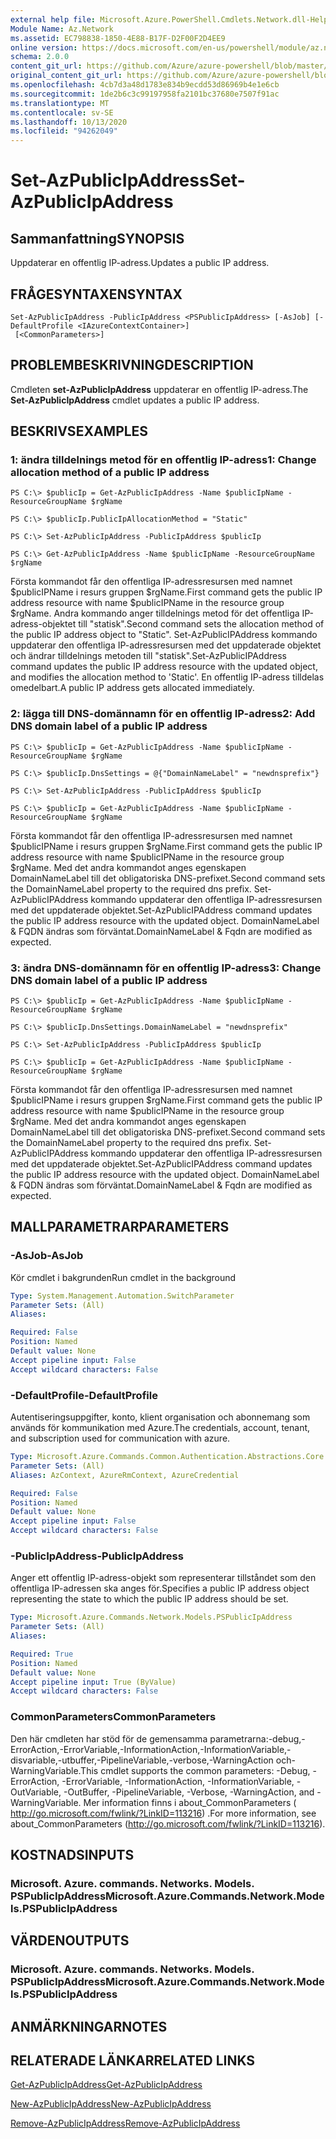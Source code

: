 ```yaml
---
external help file: Microsoft.Azure.PowerShell.Cmdlets.Network.dll-Help.xml
Module Name: Az.Network
ms.assetid: EC798838-1850-4E88-B17F-D2F00F2D4EE9
online version: https://docs.microsoft.com/en-us/powershell/module/az.network/set-azpublicipaddress
schema: 2.0.0
content_git_url: https://github.com/Azure/azure-powershell/blob/master/src/Network/Network/help/Set-AzPublicIpAddress.md
original_content_git_url: https://github.com/Azure/azure-powershell/blob/master/src/Network/Network/help/Set-AzPublicIpAddress.md
ms.openlocfilehash: 4cb7d3a48d1783e834b9ecdd53d86969b4e1e6cb
ms.sourcegitcommit: 1de2b6c3c99197958fa2101bc37680e7507f91ac
ms.translationtype: MT
ms.contentlocale: sv-SE
ms.lasthandoff: 10/13/2020
ms.locfileid: "94262049"
---
```

# <span data-ttu-id="69d8e-101">Set-AzPublicIpAddress</span><span class="sxs-lookup"><span data-stu-id="69d8e-101">Set-AzPublicIpAddress</span></span>

## <span data-ttu-id="69d8e-102">Sammanfattning</span><span class="sxs-lookup"><span data-stu-id="69d8e-102">SYNOPSIS</span></span>
<span data-ttu-id="69d8e-103">Uppdaterar en offentlig IP-adress.</span><span class="sxs-lookup"><span data-stu-id="69d8e-103">Updates a public IP address.</span></span>

## <span data-ttu-id="69d8e-104">FRÅGESYNTAXEN</span><span class="sxs-lookup"><span data-stu-id="69d8e-104">SYNTAX</span></span>

```
Set-AzPublicIpAddress -PublicIpAddress <PSPublicIpAddress> [-AsJob] [-DefaultProfile <IAzureContextContainer>]
 [<CommonParameters>]
```

## <span data-ttu-id="69d8e-105">PROBLEMBESKRIVNING</span><span class="sxs-lookup"><span data-stu-id="69d8e-105">DESCRIPTION</span></span>
<span data-ttu-id="69d8e-106">Cmdleten **set-AzPublicIpAddress** uppdaterar en offentlig IP-adress.</span><span class="sxs-lookup"><span data-stu-id="69d8e-106">The **Set-AzPublicIpAddress** cmdlet updates a public IP address.</span></span>

## <span data-ttu-id="69d8e-107">BESKRIVS</span><span class="sxs-lookup"><span data-stu-id="69d8e-107">EXAMPLES</span></span>

### <span data-ttu-id="69d8e-108">1: ändra tilldelnings metod för en offentlig IP-adress</span><span class="sxs-lookup"><span data-stu-id="69d8e-108">1: Change allocation method of a public IP address</span></span>
```
PS C:\> $publicIp = Get-AzPublicIpAddress -Name $publicIpName -ResourceGroupName $rgName

PS C:\> $publicIp.PublicIpAllocationMethod = "Static"
    
PS C:\> Set-AzPublicIpAddress -PublicIpAddress $publicIp

PS C:\> Get-AzPublicIpAddress -Name $publicIpName -ResourceGroupName $rgName
```

 <span data-ttu-id="69d8e-109">Första kommandot får den offentliga IP-adressresursen med namnet $publicIPName i resurs gruppen $rgName.</span><span class="sxs-lookup"><span data-stu-id="69d8e-109">First command gets the public IP address resource with name $publicIPName in the resource group $rgName.</span></span>
<span data-ttu-id="69d8e-110">Andra kommando anger tilldelnings metod för det offentliga IP-adress-objektet till "statisk".</span><span class="sxs-lookup"><span data-stu-id="69d8e-110">Second command sets the allocation method of the public IP address object to "Static".</span></span>
<span data-ttu-id="69d8e-111">Set-AzPublicIPAddress kommando uppdaterar den offentliga IP-adressresursen med det uppdaterade objektet och ändrar tilldelnings metoden till "statisk".</span><span class="sxs-lookup"><span data-stu-id="69d8e-111">Set-AzPublicIPAddress command updates the public IP address resource with the updated object, and modifies the allocation method to 'Static'.</span></span> <span data-ttu-id="69d8e-112">En offentlig IP-adress tilldelas omedelbart.</span><span class="sxs-lookup"><span data-stu-id="69d8e-112">A public IP address gets allocated immediately.</span></span>

### <span data-ttu-id="69d8e-113">2: lägga till DNS-domännamn för en offentlig IP-adress</span><span class="sxs-lookup"><span data-stu-id="69d8e-113">2: Add DNS domain label of a public IP address</span></span>
```
PS C:\> $publicIp = Get-AzPublicIpAddress -Name $publicIpName -ResourceGroupName $rgName

PS C:\> $publicIp.DnsSettings = @{"DomainNameLabel" = "newdnsprefix"}
    
PS C:\> Set-AzPublicIpAddress -PublicIpAddress $publicIp

PS C:\> $publicIp = Get-AzPublicIpAddress -Name $publicIpName -ResourceGroupName $rgName
```

<span data-ttu-id="69d8e-114">Första kommandot får den offentliga IP-adressresursen med namnet $publicIPName i resurs gruppen $rgName.</span><span class="sxs-lookup"><span data-stu-id="69d8e-114">First command gets the public IP address resource with name $publicIPName in the resource group $rgName.</span></span>
<span data-ttu-id="69d8e-115">Med det andra kommandot anges egenskapen DomainNameLabel till det obligatoriska DNS-prefixet.</span><span class="sxs-lookup"><span data-stu-id="69d8e-115">Second command sets the DomainNameLabel property to the required dns prefix.</span></span>
<span data-ttu-id="69d8e-116">Set-AzPublicIPAddress kommando uppdaterar den offentliga IP-adressresursen med det uppdaterade objektet.</span><span class="sxs-lookup"><span data-stu-id="69d8e-116">Set-AzPublicIPAddress command updates the public IP address resource with the updated object.</span></span> <span data-ttu-id="69d8e-117">DomainNameLabel & FQDN ändras som förväntat.</span><span class="sxs-lookup"><span data-stu-id="69d8e-117">DomainNameLabel & Fqdn are modified as expected.</span></span>
    
### <span data-ttu-id="69d8e-118">3: ändra DNS-domännamn för en offentlig IP-adress</span><span class="sxs-lookup"><span data-stu-id="69d8e-118">3: Change DNS domain label of a public IP address</span></span>
```
PS C:\> $publicIp = Get-AzPublicIpAddress -Name $publicIpName -ResourceGroupName $rgName

PS C:\> $publicIp.DnsSettings.DomainNameLabel = "newdnsprefix"
    
PS C:\> Set-AzPublicIpAddress -PublicIpAddress $publicIp

PS C:\> $publicIp = Get-AzPublicIpAddress -Name $publicIpName -ResourceGroupName $rgName
```

<span data-ttu-id="69d8e-119">Första kommandot får den offentliga IP-adressresursen med namnet $publicIPName i resurs gruppen $rgName.</span><span class="sxs-lookup"><span data-stu-id="69d8e-119">First command gets the public IP address resource with name $publicIPName in the resource group $rgName.</span></span>
<span data-ttu-id="69d8e-120">Med det andra kommandot anges egenskapen DomainNameLabel till det obligatoriska DNS-prefixet.</span><span class="sxs-lookup"><span data-stu-id="69d8e-120">Second command sets the DomainNameLabel property to the required dns prefix.</span></span>
<span data-ttu-id="69d8e-121">Set-AzPublicIPAddress kommando uppdaterar den offentliga IP-adressresursen med det uppdaterade objektet.</span><span class="sxs-lookup"><span data-stu-id="69d8e-121">Set-AzPublicIPAddress command updates the public IP address resource with the updated object.</span></span> <span data-ttu-id="69d8e-122">DomainNameLabel & FQDN ändras som förväntat.</span><span class="sxs-lookup"><span data-stu-id="69d8e-122">DomainNameLabel & Fqdn are modified as expected.</span></span>

## <span data-ttu-id="69d8e-123">MALLPARAMETRAR</span><span class="sxs-lookup"><span data-stu-id="69d8e-123">PARAMETERS</span></span>

### <span data-ttu-id="69d8e-124">-AsJob</span><span class="sxs-lookup"><span data-stu-id="69d8e-124">-AsJob</span></span>
<span data-ttu-id="69d8e-125">Kör cmdlet i bakgrunden</span><span class="sxs-lookup"><span data-stu-id="69d8e-125">Run cmdlet in the background</span></span>

```yaml
Type: System.Management.Automation.SwitchParameter
Parameter Sets: (All)
Aliases:

Required: False
Position: Named
Default value: None
Accept pipeline input: False
Accept wildcard characters: False
```

### <span data-ttu-id="69d8e-126">-DefaultProfile</span><span class="sxs-lookup"><span data-stu-id="69d8e-126">-DefaultProfile</span></span>
<span data-ttu-id="69d8e-127">Autentiseringsuppgifter, konto, klient organisation och abonnemang som används för kommunikation med Azure.</span><span class="sxs-lookup"><span data-stu-id="69d8e-127">The credentials, account, tenant, and subscription used for communication with azure.</span></span>

```yaml
Type: Microsoft.Azure.Commands.Common.Authentication.Abstractions.Core.IAzureContextContainer
Parameter Sets: (All)
Aliases: AzContext, AzureRmContext, AzureCredential

Required: False
Position: Named
Default value: None
Accept pipeline input: False
Accept wildcard characters: False
```

### <span data-ttu-id="69d8e-128">-PublicIpAddress</span><span class="sxs-lookup"><span data-stu-id="69d8e-128">-PublicIpAddress</span></span>
<span data-ttu-id="69d8e-129">Anger ett offentlig IP-adress-objekt som representerar tillståndet som den offentliga IP-adressen ska anges för.</span><span class="sxs-lookup"><span data-stu-id="69d8e-129">Specifies a public IP address object representing the state to which the public IP address should be set.</span></span>

```yaml
Type: Microsoft.Azure.Commands.Network.Models.PSPublicIpAddress
Parameter Sets: (All)
Aliases:

Required: True
Position: Named
Default value: None
Accept pipeline input: True (ByValue)
Accept wildcard characters: False
```

### <span data-ttu-id="69d8e-130">CommonParameters</span><span class="sxs-lookup"><span data-stu-id="69d8e-130">CommonParameters</span></span>
<span data-ttu-id="69d8e-131">Den här cmdleten har stöd för de gemensamma parametrarna:-debug,-ErrorAction,-ErrorVariable,-InformationAction,-InformationVariable,-disvariable,-utbuffer,-PipelineVariable,-verbose,-WarningAction och-WarningVariable.</span><span class="sxs-lookup"><span data-stu-id="69d8e-131">This cmdlet supports the common parameters: -Debug, -ErrorAction, -ErrorVariable, -InformationAction, -InformationVariable, -OutVariable, -OutBuffer, -PipelineVariable, -Verbose, -WarningAction, and -WarningVariable.</span></span> <span data-ttu-id="69d8e-132">Mer information finns i about_CommonParameters ( http://go.microsoft.com/fwlink/?LinkID=113216) .</span><span class="sxs-lookup"><span data-stu-id="69d8e-132">For more information, see about_CommonParameters (http://go.microsoft.com/fwlink/?LinkID=113216).</span></span>

## <span data-ttu-id="69d8e-133">KOSTNADS</span><span class="sxs-lookup"><span data-stu-id="69d8e-133">INPUTS</span></span>

### <span data-ttu-id="69d8e-134">Microsoft. Azure. commands. Networks. Models. PSPublicIpAddress</span><span class="sxs-lookup"><span data-stu-id="69d8e-134">Microsoft.Azure.Commands.Network.Models.PSPublicIpAddress</span></span>

## <span data-ttu-id="69d8e-135">VÄRDEN</span><span class="sxs-lookup"><span data-stu-id="69d8e-135">OUTPUTS</span></span>

### <span data-ttu-id="69d8e-136">Microsoft. Azure. commands. Networks. Models. PSPublicIpAddress</span><span class="sxs-lookup"><span data-stu-id="69d8e-136">Microsoft.Azure.Commands.Network.Models.PSPublicIpAddress</span></span>

## <span data-ttu-id="69d8e-137">ANMÄRKNINGAR</span><span class="sxs-lookup"><span data-stu-id="69d8e-137">NOTES</span></span>

## <span data-ttu-id="69d8e-138">RELATERADE LÄNKAR</span><span class="sxs-lookup"><span data-stu-id="69d8e-138">RELATED LINKS</span></span>

[<span data-ttu-id="69d8e-139">Get-AzPublicIpAddress</span><span class="sxs-lookup"><span data-stu-id="69d8e-139">Get-AzPublicIpAddress</span></span>](./Get-AzPublicIpAddress.md)

[<span data-ttu-id="69d8e-140">New-AzPublicIpAddress</span><span class="sxs-lookup"><span data-stu-id="69d8e-140">New-AzPublicIpAddress</span></span>](./New-AzPublicIpAddress.md)

[<span data-ttu-id="69d8e-141">Remove-AzPublicIpAddress</span><span class="sxs-lookup"><span data-stu-id="69d8e-141">Remove-AzPublicIpAddress</span></span>](./Remove-AzPublicIpAddress.md)


